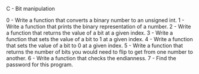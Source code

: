 C - Bit manipulation

0 - Write a function that converts a binary number to an unsigned int.
1 - Write a function that prints the binary representation of a number.
2 - Write a function that returns the value of a bit at a given index.
3 - Write a function that sets the value of a bit to 1 at a given index.
4 - Write a function that sets the value of a bit to 0 at a given index.
5 - Write a function that returns the number of bits you would need to flip to get from one number to another.
6 - Write a function that checks the endianness.
7 - Find the password for this program.
